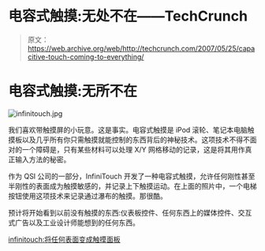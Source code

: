 # 电容式触摸:无处不在——TechCrunch

> 原文：<https://web.archive.org/web/http://techcrunch.com/2007/05/25/capacitive-touch-coming-to-everything/>

# 电容式触摸:无所不在

![infinitouch.jpg](img/3b2ed8e736a99391173c8aafa379e837.png)

我们喜欢带触摸屏的小玩意。这是事实。电容式触摸是 iPod 滚轮、笔记本电脑触摸板以及几乎所有你只需触摸就能控制的东西背后的神秘技术。这项技术不得不面对的一个障碍是，只有某些材料可以处理 X/Y 网格移动的记录，这是将其用作真正输入方法的秘密。

作为 QSI 公司的一部分，InfiniTouch 开发了一种电容式触摸，允许任何刚性甚至半刚性的表面成为触摸敏感的，并记录上下触摸运动。在上面的照片中，一个电梯按钮使用这项技术来记录通过瀑布的触摸。那很酷。

预计将开始看到以前没有触摸的东西:仪表板控件、任何东西上的媒体控件、交互式广告以及工业设计师能想到的任何东西。

[infinitouch:将任何表面变成触摸面板](https://web.archive.org/web/20201026010409/http://technabob.com/blog/2007/05/23/infinitouch-turns-any-surface-into-a-touch-panel/)